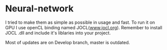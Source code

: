 # Neural-network
I tried to make them as simple as possible in usage and fast.
To run it on GPU I use openCL binding named JOCL(www.jocl.org).
Remember to install JOCL .dll and include it's liblaries into your project.

Most of updates are on Develop branch, master is outdated.
